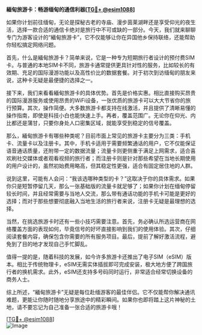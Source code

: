 **緬甸旅游卡：畅游缅甸的通信利器[[TG💪+ @esim1088](https://t.me/s/esim1088)]**

如果你计划前往缅甸，无论是探秘古老的寺庙、漫步茵莱湖畔还是享受仰光的夜生活，选择一款合适的通信卡绝对是旅行中不可或缺的一部分。今天，我们就来聊聊专门为游客设计的“緬甸旅游卡”，它不仅能够让你在异国他乡保持联络，还能帮助你轻松搞定网络问题。

首先，什么是緬甸旅游卡？简单来说，它是一种专为短期旅行者设计的预付费SIM卡。与普通的本地SIM卡不同，旅游卡通常提供更具针对性的服务，比如较长的有效期、充足的国际漫游功能以及高性价比的数据套餐。对于初次到访缅甸的朋友来说，这种卡无疑是最便捷的选择之一。

接下来，我们来看看緬甸旅游卡的具体优势。首先是价格实惠。相比直接购买昂贵的国际漫游服务或使用昂贵的WiFi设备，一张优质的旅游卡可以大大节省你的旅行预算。其次，操作简便。大多数旅游卡都支持在线激活，并且提供了清晰易懂的操作指南，即使是科技小白也能快速上手。再者，覆盖范围广。无论你在仰光、内比都还是蒲甘，只要你身处人口密集区域，就能享受到稳定的信号覆盖。

那么，緬甸旅游卡有哪些种类呢？目前市面上常见的旅游卡主要分为三类：手机卡、流量卡以及注册卡。其中，手机卡适用于需要频繁通话的用户，它不仅能保证语音通话质量，还附带一定的数据流量；流量卡则更侧重于满足上网需求，适合喜欢刷社交媒体或者观看视频的旅行者；而注册卡则是针对那些希望在当地长期使用的用户设计的，虽然初始费用略高，但其稳定性更强，适合有固定居住地的人群。

说到这里，可能有人会问：“我该选哪种类型的卡？”这取决于你的具体需求。如果你只是短暂停留几天，那么一张基础版的流量卡就足够了；如果你计划在缅甸停留较长时间，并且经常需要与当地人交流，那么带有通话功能的手机卡可能是更好的选择；而对于那些想要彻底融入当地生活的旅行者来说，注册卡无疑是最理想的选择。

当然，在挑选旅游卡时还有一些小技巧需要注意。首先，务必确认所选运营商在网络覆盖方面的表现如何，毕竟信号的好坏直接影响到我们的使用体验。其次，仔细阅读套餐内容，确保包含你需要的所有服务项目。最后，提前了解好激活流程，避免到了目的地才发现自己手忙脚乱。

值得一提的是，随着科技的发展，如今许多旅游卡还推出了电子SIM（eSIM）版本。相比于传统物理卡，eSIM无需实体插拔即可完成安装，极大地方便了跨国旅行者的换机需求。此外，eSIM还支持多号码同时运行，非常适合经常切换设备的商务人士。

综上所述，“緬甸旅游卡”无疑是每位赴缅游客的最佳伴侣。它不仅能帮你解决通讯难题，更能让你随时随地分享旅途中的精彩瞬间。如果你也即将踏上这片神秘的土地，请不要忘记为自己准备一张合适的旅游卡哦！

[[TG💪+ @esim1088](https://t.me/s/esim1088)]  
![Image](https://i.postimg.cc/4NQfJmqS/Snipaste-2025-05-13-00-14-12.png)